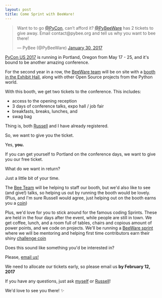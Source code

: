 ```yaml
---
layout: post
title: Come Sprint with BeeWare!
---
```


<blockquote class="twitter-tweet" data-lang="en"><p lang="en" dir="ltr">Want to to go <a href="https://twitter.com/pycon">@PyCon</a>, can’t afford it? <a href="https://twitter.com/PyBeeWare">@PyBeeWare</a> has 2 tickets to give away. Email contact@pybee.org and tell us why you want to bee there!</p>&mdash; PyBee (@PyBeeWare) <a href="https://twitter.com/PyBeeWare/status/826023330398351361">January 30, 2017</a></blockquote>
<script async src="//platform.twitter.com/widgets.js" charset="utf-8"></script>

[PyCon US 2017](https://us.pycon.org/2017/) is running in Portland, Oregon from May 17 - 25, and it's bound to be another amazing conference. 

For the second year in a row, the [BeeWare team](http://pybee.org) will be on site with a [booth in the Exhibit Hall](https://twitter.com/PyBeeWare/status/737043373953978368), along with other Open Source projects from the Python world. 

With this booth, we get two tickets to the conference. This includes: 

  * access to the opening reception
  * 3 days of conference talks, expo hall / job fair
  * breakfasts, breaks, lunches, and 
  * swag bag

Thing is, both [Russell](https://twitter.com/freakboy3742) and I have already registered. 

So, we want to give you the ticket. 

Yes, **you.**

If you can get yourself to Portland on the conference days, we want to give you our free ticket. 

What do we want in return? 

Just a little bit of your time. 

The [Bee Team](http://pybee.org/community/team/) will be helping to staff our booth, but we'd also like to see (and give!) talks, so helping us out by running the booth would be lovely. (Plus, and I'm sure Russell would agree, just helping out on the booth earns you a [coin](http://pybee.org/contributing/challenge-coins/)) 

Plus, we'd love for you to stick around for the famous coding Sprints. These are held in the four days after the event, while people are still in town. We get coffee, lunch, and a room full of tables, chairs and copious amount of power points, and we code on projects. We'll be running a [BeeWare sprint](https://twitter.com/PyBeeWare/status/738400648614449152) where we will be mentoring and helping first time contributors earn their shiny [challenge coin](https://twitter.com/PyBeeWare/status/738425474754314240)

Does this sound like something you'd be interested in?

Please, [email us!](mailto:contact@pybee.org)

We need to allocate our tickets early, so please email us **by February 12, 2017**

If you have any questions, just ask [myself](https://twitter.com/glasnt) or [Russell](https://twitter.com/freakboy3742)!

We'd love to see you there! ✨
